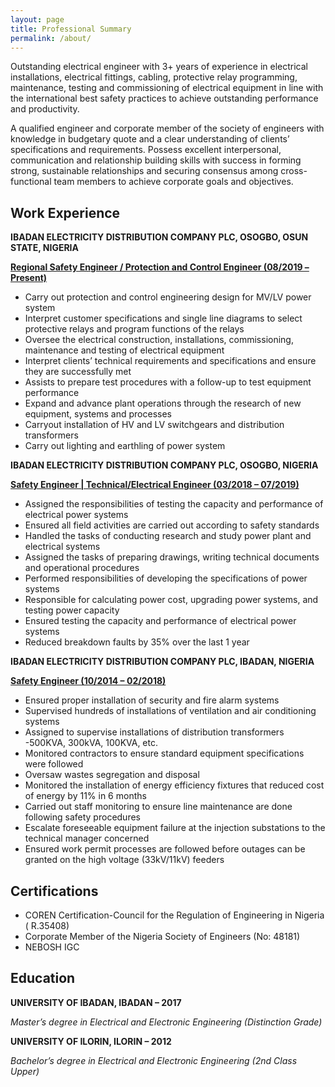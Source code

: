 ```yaml
---
layout: page
title: Professional Summary
permalink: /about/
---
```



Outstanding electrical engineer with 3+ years of experience in electrical installations, electrical fittings, cabling, protective relay programming, maintenance, testing and commissioning of electrical equipment in line with the international best safety practices to achieve outstanding performance and productivity.



 A qualified engineer and corporate member of the society of engineers with knowledge in budgetary quote and a clear understanding of clients’ specifications and requirements. Possess excellent interpersonal, communication and relationship building skills with success in forming strong, sustainable relationships and securing consensus among cross-functional team members to achieve corporate goals and objectives.



## Work Experience



**IBADAN ELECTRICITY DISTRIBUTION COMPANY PLC, OSOGBO, OSUN STATE, NIGERIA** 

**<u>Regional Safety Engineer / Protection and Control Engineer (08/2019 – Present)</u>**

- Carry out protection and control engineering design for MV/LV power system
- Interpret customer specifications and single line diagrams to select protective relays and program functions of the relays
- Oversee the electrical construction, installations, commissioning, maintenance and testing of electrical equipment
- Interpret clients’ technical requirements and specifications and ensure they are successfully met
- Assists to prepare test procedures with a follow-up to test equipment performance
- Expand and advance plant operations through the research of new equipment, systems and processes
- Carryout installation of HV and LV switchgears and distribution transformers
- Carry out lighting and earthling of power system



**IBADAN ELECTRICITY DISTRIBUTION COMPANY PLC, OSOGBO, NIGERIA**				

**<u>Safety Engineer | Technical/Electrical Engineer  (03/2018 – 07/2019)</u>**

- Assigned the responsibilities of testing the capacity and performance of electrical power systems
- Ensured all field activities are carried out according to safety standards
- Handled the tasks of conducting research and study power plant and electrical systems
- Assigned the tasks of preparing drawings, writing technical documents and operational procedures
- Performed responsibilities of developing the specifications of power systems
- Responsible for calculating power cost, upgrading power systems, and testing power capacity
- Ensured testing the capacity and performance of electrical power systems
- Reduced breakdown faults by 35% over the last 1 year

**IBADAN ELECTRICITY DISTRIBUTION COMPANY PLC, IBADAN, NIGERIA**				

 **<u>Safety Engineer (10/2014 – 02/2018) </u>**

- Ensured proper installation of security and fire alarm systems
- Supervised hundreds of installations of ventilation and air conditioning systems
- Assigned to supervise installations of distribution transformers -500KVA, 300kVA, 100KVA, etc.
- Monitored contractors to ensure standard equipment specifications were followed
- Oversaw wastes segregation and disposal
- Monitored the installation of energy efficiency fixtures that reduced cost of energy by 11% in 6 months
- Carried out staff monitoring to ensure line maintenance are done following safety procedures
- Escalate foreseeable equipment failure at the injection substations to the technical manager concerned 
- Ensured work permit processes are followed before outages can be granted on the high voltage (33kV/11kV) feeders 



## Certifications

- COREN Certification-Council for the Regulation of Engineering in Nigeria ( R.35408)
- Corporate Member of the Nigeria Society of Engineers (No: 48181)
- NEBOSH IGC



## Education



**UNIVERSITY OF IBADAN, IBADAN – 2017**

*Master’s degree in Electrical and Electronic Engineering (Distinction Grade)*

**UNIVERSITY OF ILORIN, ILORIN – 2012**

*Bachelor’s degree in Electrical and Electronic Engineering (2nd Class Upper)*